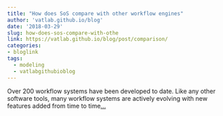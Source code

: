 ```yaml
---
title: "How does SoS compare with other workflow engines"
author: 'vatlab.github.io/blog'
date: '2018-03-29'
slug: how-does-sos-compare-with-othe
link: https://vatlab.github.io/blog/post/comparison/
categories:
- bloglink
tags:
  - modeling
  - vatlabgithubioblog
---
```


Over 200 workflow systems have been developed to date. Like any other software tools, many workflow systems are actively evolving with new features added from time to time[... <i class="fas fa-external-link-alt"></i>](https://vatlab.github.io/blog/post/comparison/)

